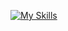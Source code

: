 [![My Skills](https://skillicons.dev/icons?i=js,html,css,react,discord,pug)](https://skillicons.dev)
